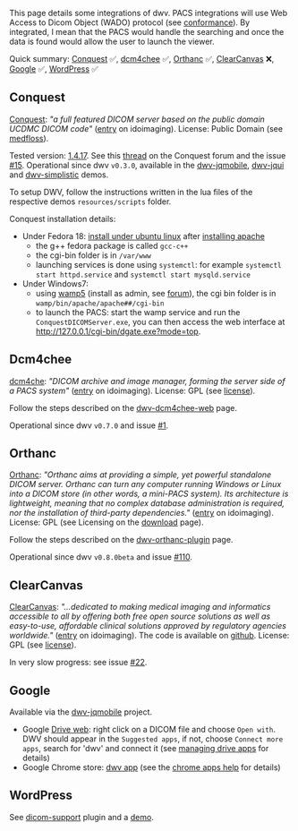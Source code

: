 This page details some integrations of dwv. PACS integrations will use Web Access to Dicom Object (WADO) protocol (see [conformance](./tutorial-conformance.html#wado)). By integrated, I mean that the PACS would handle the searching and once the data is found would allow the user to launch the viewer. 

Quick summary: [Conquest](#conquest) &#x2705;, [dcm4chee](#dcm4chee) &#x2705;, [Orthanc](#orthanc) &#x2705;, [ClearCanvas](#clearcanvas) &#x274C;, [Google](#google) &#x2705;, [WordPress](#wordpress) &#x2705;

## Conquest
[Conquest](http://ingenium.home.xs4all.nl/dicom.html): _"a full featured DICOM server based on the public domain UCDMC DICOM code"_ ([entry](http://www.idoimaging.com/program/183) on idoimaging). License: Public Domain (see [medfloss](http://www.medfloss.org/node/93)).

Tested version: [1.4.17](http://forum.image-systems.biz/viewtopic.php?f=33&t=18892). See this [thread](http://85.214.110.44/forum/forum/index.php?thread/17196-conquest-and-html5-js-dicom-viewer-dwv-dwv016-below/) on the Conquest forum and the issue [#15](https://github.com/ivmartel/dwv/issues/15). Operational since dwv `v0.3.0`, available in the [dwv-jqmobile](https://github.com/ivmartel/dwv-jqmobile), [dwv-jqui](https://github.com/ivmartel/dwv-jqui) and [dwv-simplistic](https://github.com/ivmartel/dwv-simplistic) demos.

To setup DWV, follow the instructions written in the lua files of the respective demos `resources/scripts` folder.

Conquest installation details:
  * Under Fedora 18: [install under ubuntu linux](http://blog.kyodium.net/2010/10/install-conquest-on-ubuntu-1004.html) after [installing apache](http://www.howtoforge.com/installing-apache2-with-php5-and-mysql-support-on-fedora-17-lamp)
    * the g++ fedora package is called `gcc-c++`
    * the cgi-bin folder is in `/var/www`
    * launching services is done using `systemctl`: for example `systemctl start httpd.service` and `systemctl start mysqld.service`
  * Under Windows7:
    * using [wamp5](http://www.wampserver.com/) (install as admin, see [forum](http://forum.wampserver.com/read.php?1,88043)), the cgi bin folder is in `wamp/bin/apache/apache##/cgi-bin`
    * to launch the PACS: start the wamp service and run the `ConquestDICOMServer.exe`, you can then access the web interface at http://127.0.0.1/cgi-bin/dgate.exe?mode=top.

## Dcm4chee
[dcm4che](http://www.dcm4che.org/): _"DICOM archive and image manager, forming the server side of a PACS system"_ ([entry](http://www.idoimaging.com/program/360) on idoimaging). License: GPL (see [license](http://www.dcm4che.org/confluence/display/proj/license)).

Follow the steps described on the [dwv-dcm4chee-web](https://github.com/ivmartel/dwv-dcm4chee-web) page.

Operational since dwv `v0.7.0` and issue [#1](https://github.com/ivmartel/dwv/issues/1).

## Orthanc
[Orthanc](http://www.orthanc-server.com/): _"Orthanc aims at providing a simple, yet powerful standalone DICOM server. Orthanc can turn any computer running Windows or Linux into a DICOM store (in other words, a mini-PACS system). Its architecture is lightweight, meaning that no complex database administration is required, nor the installation of third-party dependencies."_ ([entry](http://www.idoimaging.com/program/409) on idoimaging). License: GPL (see Licensing on the [download](http://www.orthanc-server.com/download.php) page).

Follow the steps described on the [dwv-orthanc-plugin](https://github.com/ivmartel/dwv-orthanc-plugin) page.

Operational since dwv `v0.8.0beta` and issue [#110](https://github.com/ivmartel/dwv/issues/110).

## ClearCanvas
[ClearCanvas](http://www.clearcanvas.ca): _"...dedicated to making medical imaging and informatics accessible to all by offering both free open source solutions as well as easy-to-use, affordable clinical solutions approved by regulatory agencies worldwide."_ ([entry](http://www.idoimaging.com/program/357) on idoimaging). The code is available on [github](https://github.com/ClearCanvas/ClearCanvas). License: GPL (see [license](https://github.com/ClearCanvas/ClearCanvas/blob/master/LICENSE.TXT)).

In very slow progress: see issue [#22](https://github.com/ivmartel/dwv/issues/22).

## Google
Available via the [dwv-jqmobile](https://github.com/ivmartel/dwv-jqmobile) project.

* Google [Drive web](http://drive.google.com/): right click on a DICOM file and choose `Open with`. DWV should appear in the `Suggested apps`, if not, choose `Connect more apps`, search for 'dwv' and connect it (see [managing drive apps](https://support.google.com/drive/answer/2523073) for details)
* Google Chrome store: [dwv app](https://chrome.google.com/webstore/detail/dwv/elkmgopbfeoimigdmekflnapemieceja) (see the [chrome apps help](https://support.google.com/chrome/answer/3060053) for details)

## WordPress
See [dicom-support](https://wordpress.org/plugins/dicom-support/) plugin and a [demo](https://tyarcaouen.synology.me/wordpress/dwvblog/).
